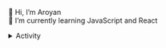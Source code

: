 👋 Hi, I’m Aroyan <br>
 🌱 I’m currently learning JavaScript and React

<details>

<summary>Activity</summary>

[![GitHub Streak](https://github-readme-streak-stats.herokuapp.com?user=aroyan&theme=dark&date_format=j%20M%5B%20Y%5D)](https://git.io/streak-stats)
[![Aroyan's GitHub stats](https://github-readme-stats.vercel.app/api?username=aroyan&theme=tokyonight)](https://github.com/aroyan/?tab=repositories)
[![Top Langs](https://github-readme-stats.vercel.app/api/top-langs/?username=aroyan&layout=compact&theme=tokyonight)](https://github.com/aroyan?tab=//repositories)
[![@aroyan's Holopin board](https://holopin.me/aroyan)](https://holopin.io/@aroyan)

</details>
